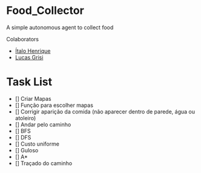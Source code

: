 # Food_Collector
A simple autonomous agent to collect food

Colaborators 

- [Ítalo Henrique](https://github.com/italoh623)
- [Lucas Grisi](https://github.com/lucasgrisiq)

# Task List
 - [] Criar Mapas
 - [] Função para escolher mapas
 - [] Corrigir aparição da comida (não aparecer dentro de parede, água ou atoleiro)
 - [] Andar pelo caminho
 - [] BFS
 - [] DFS
 - [] Custo uniforme
 - [] Guloso
 - [] A*
 - [] Traçado do caminho
